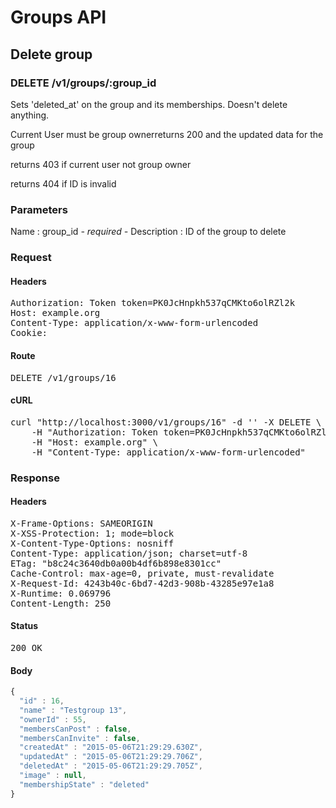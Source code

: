 # Groups API

## Delete group

### DELETE /v1/groups/:group_id

Sets &#39;deleted_at&#39; on the group and its memberships. Doesn&#39;t delete anything.

Current User must be group ownerreturns 200 and the updated data for the group

returns 403 if current user not group owner

returns 404 if ID is invalid

### Parameters

Name : group_id *- required -*
Description : ID of the group to delete

### Request

#### Headers

<pre>Authorization: Token token=PK0JcHnpkh537qCMKto6olRZl2k
Host: example.org
Content-Type: application/x-www-form-urlencoded
Cookie: </pre>

#### Route

<pre>DELETE /v1/groups/16</pre>

#### cURL

<pre class="request">curl &quot;http://localhost:3000/v1/groups/16&quot; -d &#39;&#39; -X DELETE \
	-H &quot;Authorization: Token token=PK0JcHnpkh537qCMKto6olRZl2k&quot; \
	-H &quot;Host: example.org&quot; \
	-H &quot;Content-Type: application/x-www-form-urlencoded&quot;</pre>

### Response

#### Headers

<pre>X-Frame-Options: SAMEORIGIN
X-XSS-Protection: 1; mode=block
X-Content-Type-Options: nosniff
Content-Type: application/json; charset=utf-8
ETag: &quot;b8c24c3640db0a00b4df6b898e8301cc&quot;
Cache-Control: max-age=0, private, must-revalidate
X-Request-Id: 4243b40c-6bd7-42d3-908b-43285e97e1a8
X-Runtime: 0.069796
Content-Length: 250</pre>

#### Status

<pre>200 OK</pre>

#### Body

```javascript
{
  "id" : 16,
  "name" : "Testgroup 13",
  "ownerId" : 55,
  "membersCanPost" : false,
  "membersCanInvite" : false,
  "createdAt" : "2015-05-06T21:29:29.630Z",
  "updatedAt" : "2015-05-06T21:29:29.706Z",
  "deletedAt" : "2015-05-06T21:29:29.705Z",
  "image" : null,
  "membershipState" : "deleted"
}
```
